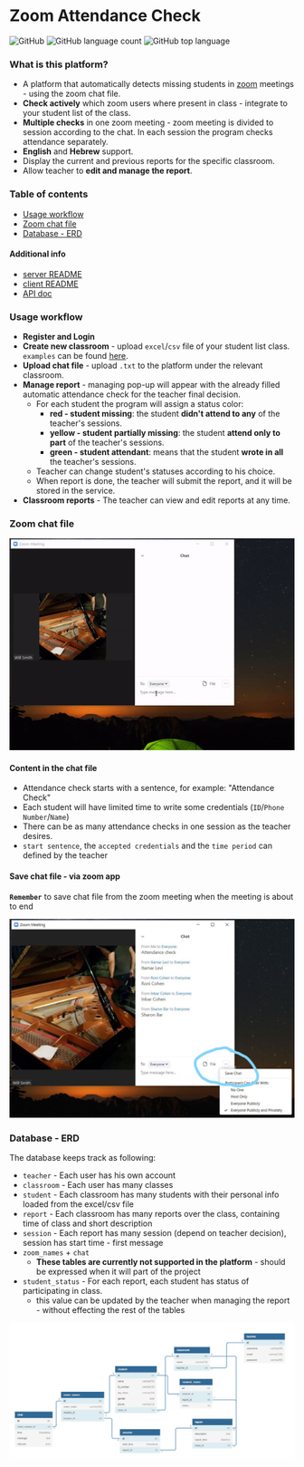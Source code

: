 # Zoom Attendance Check

![GitHub](https://img.shields.io/github/license/InbarShirizly/zoom_attendance_check?style=plastic)
![GitHub language count](https://img.shields.io/github/languages/count/InbarShirizly/zoom_attendance_check)
![GitHub top language](https://img.shields.io/github/languages/top/InbarShirizly/zoom_attendance_check)


### What is this platform?

- A platform that automatically detects missing students in [zoom](https://zoom.us/) meetings - using the zoom chat file.
- **Check actively** which zoom users where present in class - integrate to your student list of the class.
- **Multiple checks** in one zoom meeting - 
zoom meeting is divided to session according to the chat. In each session the program checks attendance separately.
- **English** and **Hebrew** support.
- Display the current and previous reports for the specific classroom.
- Allow teacher to **edit and manage the report**.


### Table of contents
- [Usage workflow](#usage-workflow)
- [Zoom chat file](#zoom-chat-file)
- [Database  - ERD](#database---erd)

#### Additional info
- [server README](./server/README.md) 
- [client README](./client/README.md)
- [API doc](https://documenter.getpostman.com/view/4335694/TVRg694k)

### Usage workflow

- **Register and Login**
- **Create new classroom** - upload `excel`/`csv` file of your student list class. `examples` can be found [here](./server/tests/files_to_test/students_list_excel).
- **Upload chat file** - upload `.txt` to the platform under the relevant classroom.
- **Manage report** - managing pop-up will appear with the already filled automatic attendance check for the teacher final decision.
    - For each student the program will assign a status color:
        - **red - student missing**: the student **didn't attend to any** of the teacher's sessions.
        - **yellow - student partially missing**: the student **attend only to part** of the teacher's sessions.
        - **green - student attendant**: means that the student **wrote in all** the teacher's sessions.
    - Teacher can change student's statuses according to his choice.
    - When report is done, the teacher will submit the report, and it will be stored in the service.
- **Classroom reports** - The teacher can view and edit reports at any time.
    
### Zoom chat file

![Alt Text](./docs/Images%20for%20README/create%20and%20save%20chat%20file%20from%20zoom%20app.gif)


#### Content in the chat file

- Attendance check starts with a sentence, for example: "Attendance Check"
- Each student will have limited time to write some credentials (`ID`/`Phone Number`/`Name`)
- There can be as many attendance checks in one session as the teacher desires.
- `start sentence`, the `accepted credentials` and the `time period` can defined by the teacher


#### Save chat file - via zoom app

**`Remember`** to save chat file from the zoom meeting when the meeting is about to end

![image](./docs/Images%20for%20README/Save%20chat%20file.jpg)


### Database - ERD

The database keeps track as following:

- `teacher` - Each user has his own account
- `classroom` - Each user has many classes
- `student` - Each classroom has many students with their personal info loaded from the excel/csv file
- `report` - Each classroom has many reports over the class, containing time of class and short description 
- `session` - Each report has many session (depend on teacher decision), session has start time - first message
- `zoom_names` + `chat`
    - **These tables are currently not supported in the platform** - should be expressed when it will part of the project
 - `student_status` - For each report, each student has status of participating in class. 
    - this value can be updated by the teacher when managing the report - without effecting the rest of the tables
 
![image](./docs/Images%20for%20README/ERD%20zoom%20attendnace%20check.JPG)


            
   
